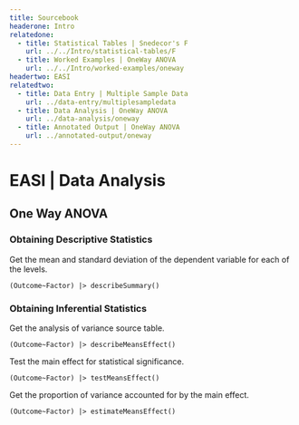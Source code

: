 ```yaml
---
title: Sourcebook
headerone: Intro
relatedone:
  - title: Statistical Tables | Snedecor's F
    url: ../../Intro/statistical-tables/F
  - title: Worked Examples | OneWay ANOVA
    url: ../../Intro/worked-examples/oneway
headertwo: EASI
relatedtwo:
  - title: Data Entry | Multiple Sample Data
    url: ../data-entry/multiplesampledata
  - title: Data Analysis | OneWay ANOVA
    url: ../data-analysis/oneway
  - title: Annotated Output | OneWay ANOVA
    url: ../annotated-output/oneway
---
```


# EASI | Data Analysis

## One Way ANOVA

### Obtaining Descriptive Statistics

Get the mean and standard deviation of the dependent variable for each of the levels.

```{r}
(Outcome~Factor) |> describeSummary()
```

### Obtaining Inferential Statistics

Get the analysis of variance source table.

```{r}
(Outcome~Factor) |> describeMeansEffect()
```

Test the main effect for statistical significance.

```{r}
(Outcome~Factor) |> testMeansEffect()
```

Get the proportion of variance accounted for by the main effect.

```{r}
(Outcome~Factor) |> estimateMeansEffect()
```
